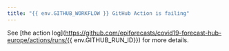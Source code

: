 ```yaml
---
title: "{{ env.GITHUB_WORKFLOW }} GitHub Action is failing"
---
```


See [the action log](https://github.com/epiforecasts/covid19-forecast-hub-europe/actions/runs/{{ env.GITHUB_RUN_ID}}) for more details.
